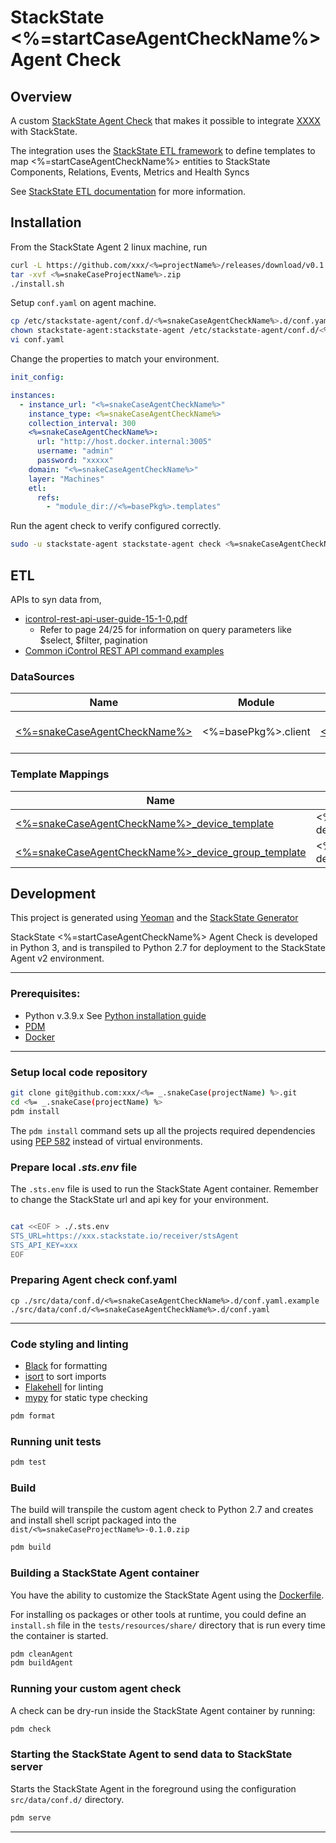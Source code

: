 # StackState <%=startCaseAgentCheckName%> Agent Check

## Overview

A custom [StackState Agent Check](https://docs.stackstate.com/develop/developer-guides/agent_check/agent_checks) that makes it possible to integrate [XXXX](https://www.f5.com/products/big-ip-services/local-traffic-manager) with StackState.

The integration uses the [StackState ETL framework](https://stackstate-lab.github.io/stackstate-etl/) 
to define templates to map <%=startCaseAgentCheckName%> entities to StackState Components, Relations, Events,
Metrics and Health Syncs

See [StackState ETL documentation](https://stackstate-lab.github.io/stackstate-etl/) for more information.


## Installation

From the StackState Agent 2 linux machine, run

```bash 
curl -L https://github.com/xxx/<%=projectName%>/releases/download/v0.1.0/<%=snakeCaseProjectName%>-0.1.0.zip -o <%=snakeCaseProjectName%>.zip
tar -xvf <%=snakeCaseProjectName%>.zip
./install.sh
```

Setup `conf.yaml` on agent machine.

```bash 
cp /etc/stackstate-agent/conf.d/<%=snakeCaseAgentCheckName%>.d/conf.yaml.example /etc/stackstate-agent/conf.d/<%=snakeCaseAgentCheckName%>.d/conf.yaml
chown stackstate-agent:stackstate-agent /etc/stackstate-agent/conf.d/<%=snakeCaseAgentCheckName%>.d/conf.yaml
vi conf.yaml
```

Change the properties to match your environment.

```yaml
init_config:

instances:
  - instance_url: "<%=snakeCaseAgentCheckName%>"
    instance_type: <%=snakeCaseAgentCheckName%>
    collection_interval: 300
    <%=snakeCaseAgentCheckName%>:
      url: "http://host.docker.internal:3005"
      username: "admin"
      password: "xxxxx"
    domain: "<%=snakeCaseAgentCheckName%>"
    layer: "Machines"
    etl:
      refs:
        - "module_dir://<%=basePkg%>.templates"
```

Run the agent check to verify configured correctly.

```bash
sudo -u stackstate-agent stackstate-agent check <%=snakeCaseAgentCheckName%> -l info
```

## ETL

APIs to syn data from, 

- [icontrol-rest-api-user-guide-15-1-0.pdf](https://cdn.f5.com/websites/devcentral.f5.com/downloads/icontrol-rest-api-user-guide-15-1-0.pdf)
  - Refer to page 24/25 for information on query parameters like $select, $filter, pagination
- [Common iControl REST API command examples](https://support.f5.com/csp/article/K13225405)


### DataSources


| Name                                                        | Module              | Cls                                                     | Description                  |
|-------------------------------------------------------------|---------------------|---------------------------------------------------------|------------------------------|
| [<%=snakeCaseAgentCheckName%>](./src/<%=basePkg%>/templates/010_default.yaml)   | <%=basePkg%>.client  | [<%=clientName%>](src/<%=basePkg%>/client/client.py)  | enables rest calls to F5 api |


### Template Mappings

| Name                                                                                                              | Type              | 4T        | Target Api                                                                                 | Description                                    |
|-------------------------------------------------------------------------------------------------------------------|-------------------|-----------|----------------------------------------------------------------------------------------|------------------------------------------------|
| [<%=snakeCaseAgentCheckName%>_device_template](./src/<%=basePkg%>/templates/020_devices.yaml)                                      | <%=snakeCaseAgentCheckName%>-device         | Component | [mgmt/tm/cm/device](./tests/resources/responses/device.json)                           |                                                |
| [<%=snakeCaseAgentCheckName%>_device_group_template](./src/<%=basePkg%>/templates/030_device_groups.yaml)                          | <%=snakeCaseAgentCheckName%>-device-group   | Component | [mgmt/tm/cm/device-group](./tests/resources/responses/device_group.json)               |                                                |

## Development

This project is generated using [Yeoman](https://yeoman.io/) and the [StackState Generator](https://github.com/stackstate-lab/generator-stackstate-lab)

StackState <%=startCaseAgentCheckName%> Agent Check is developed in Python 3, and is transpiled to Python 2.7 for deployment to the StackState Agent v2 environment.

---
### Prerequisites:

- Python v.3.9.x See [Python installation guide](https://docs.python-guide.org/starting/installation/)
- [PDM](https://pdm.fming.dev/latest/#recommended-installation-method)
- [Docker](https://www.docker.com/get-started)
---

### Setup local code repository

```bash 
git clone git@github.com:xxx/<%= _.snakeCase(projectName) %>.git
cd <%= _.snakeCase(projectName) %>
pdm install 
```
The `pdm install` command sets up all the projects required dependencies using [PEP 582](https://peps.python.org/pep-0582/) instead of virtual environments.

### Prepare local _.sts.env_ file

The `.sts.env` file is used to run the StackState Agent container. Remember to change the StackState url and api key for your environment.

```bash

cat <<EOF > ./.sts.env
STS_URL=https://xxx.stackstate.io/receiver/stsAgent
STS_API_KEY=xxx
EOF
```

### Preparing Agent check conf.yaml

```
cp ./src/data/conf.d/<%=snakeCaseAgentCheckName%>.d/conf.yaml.example ./src/data/conf.d/<%=snakeCaseAgentCheckName%>.d/conf.yaml
```
---

### Code styling and linting


- [Black](https://black.readthedocs.io/en/stable/) for formatting
- [isort](https://pycqa.github.io/isort/) to sort imports
- [Flakehell](https://flakehell.readthedocs.io/) for linting
- [mypy](https://mypy.readthedocs.io/en/stable/) for static type checking

```bash
pdm format
```

### Running unit tests

```bash
pdm test
```

### Build

The build will transpile the custom agent check to Python 2.7 and creates and install shell script packaged into
the `dist/<%=snakeCaseProjectName%>-0.1.0.zip` 

```bash
pdm build
```

### Building a StackState Agent container

You have the ability to customize the StackState Agent using the [Dockerfile](./tasks/dev-agent/Dockerfile).

For installing os packages or other tools at runtime, you could define an `install.sh` file in the `tests/resources/share/` directory that is run every time the container is started.

```bash
pdm cleanAgent
pdm buildAgent
```

### Running your custom agent check

A check can be dry-run inside the StackState Agent container by running:

```bash
pdm check
```

### Starting the StackState Agent to send data to StackState server

Starts the StackState Agent in the foreground using the configuration `src/data/conf.d/` directory.

```bash
pdm serve
```
---
